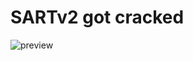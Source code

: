 # SARTv2 got cracked
![preview](https://github.com/Chris22177/spededicalengine/assets/79816938/44dafd82-bede-445d-95ca-e070d99d259c)
